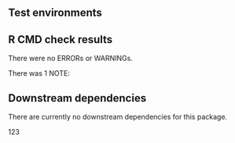 ## Test environments

## R CMD check results

There were no ERRORs or WARNINGs.

There was 1 NOTE:

## Downstream dependencies
There are currently no downstream dependencies for this package.
  
123  
